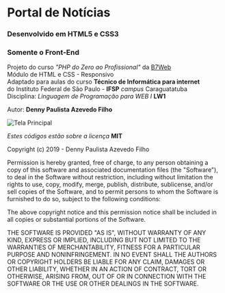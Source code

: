 # Portal de Notícias

### Desenvolvido em HTML5 e CSS3

### Somente o Front-End

Projeto do curso _"PHP do Zero ao Profissional"_ da [B7Web](https://b7web.com.br/)  
Módulo de HTML e CSS - Responsivo  
Adaptado para aulas do curso **Técnico de Informática para internet**  
do Instituto Federal de São Paulo - **IFSP** _campus_ Caraguatatuba  
Disciplina: _Linguagem de Programação para WEB I_ **LW1**

Autor: **Denny Paulista Azevedo Filho**

![Tela Principal](https://md.dev.br/img/sisweb/TelaFrontHTML_LW1.png)

_Estes códigos estão sobre a licença_ **MIT**

Copyright (c) 2019 - Denny Paulista Azevedo Filho

Permission is hereby granted, free of charge, to any person obtaining a copy
of this software and associated documentation files (the "Software"), to deal
in the Software without restriction, including without limitation the rights
to use, copy, modify, merge, publish, distribute, sublicense, and/or sell
copies of the Software, and to permit persons to whom the Software is
furnished to do so, subject to the following conditions:

The above copyright notice and this permission notice shall be included in all
copies or substantial portions of the Software.

THE SOFTWARE IS PROVIDED "AS IS", WITHOUT WARRANTY OF ANY KIND, EXPRESS OR
IMPLIED, INCLUDING BUT NOT LIMITED TO THE WARRANTIES OF MERCHANTABILITY,
FITNESS FOR A PARTICULAR PURPOSE AND NONINFRINGEMENT. IN NO EVENT SHALL THE
AUTHORS OR COPYRIGHT HOLDERS BE LIABLE FOR ANY CLAIM, DAMAGES OR OTHER
LIABILITY, WHETHER IN AN ACTION OF CONTRACT, TORT OR OTHERWISE, ARISING FROM,
OUT OF OR IN CONNECTION WITH THE SOFTWARE OR THE USE OR OTHER DEALINGS IN THE
SOFTWARE.

